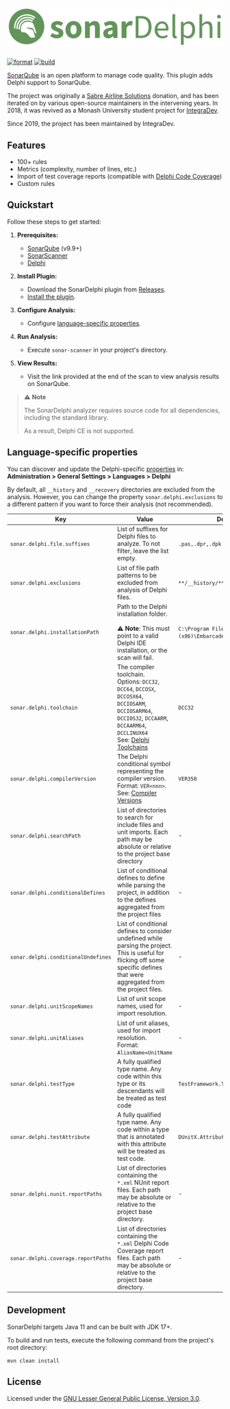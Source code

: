 # ![SonarDelphi](docs/images/sonar-delphi-title-gh.png)

[![format](https://github.com/integrated-application-development/sonar-delphi/actions/workflows/format.yml/badge.svg?branch=master&event=push)](https://github.com/integrated-application-development/sonar-delphi/actions/workflows/format.yml)
[![build](https://github.com/integrated-application-development/sonar-delphi/actions/workflows/build.yml/badge.svg?branch=master&event=push)](https://github.com/integrated-application-development/sonar-delphi/actions/workflows/build.yml)

[SonarQube](https://www.sonarqube.org) is an open platform to manage code quality. This plugin adds
Delphi support to
SonarQube.

The project was originally a [Sabre Airline Solutions](https://www.sabre.com) donation, and has been
iterated on by
various open-source maintainers in the intervening years. In 2018, it was revived as a Monash
University student
project for [IntegraDev](https://www.integradev.com.au).

Since 2019, the project has been maintained by IntegraDev.

Features
-------

* 100+ rules
* Metrics (complexity, number of lines, etc.)
* Import of test coverage reports (compatible
  with [Delphi Code Coverage](https://github.com/DelphiCodeCoverage/DelphiCodeCoverage))
* Custom rules

Quickstart
----------

Follow these steps to get started:

1. **Prerequisites:**
    - [SonarQube](https://docs.sonarqube.org/latest/setup/install-server/) (v9.9+)
    - [SonarScanner](https://docs.sonarsource.com/sonarqube/latest/analyzing-source-code/scanners/sonarscanner/)
    - [Delphi](https://www.embarcadero.com/products/delphi)

2. **Install Plugin:**
    - Download the SonarDelphi plugin
      from [Releases](https://github.com/integrated-application-development/sonar-delphi/releases).
    - [Install the plugin](https://docs.sonarqube.org/latest/setup/install-plugin/).

3. **Configure Analysis:**
    - Configure [language-specific properties](#language-specific-properties).

4. **Run Analysis:**
    - Execute `sonar-scanner` in your project's directory.

5. **View Results:**
    - Visit the link provided at the end of the scan to view analysis results on SonarQube.

>
> :warning: **Note**
>
> The SonarDelphi analyzer requires source code for all dependencies, including the standard
> library.
>
> As a result, Delphi CE is not supported.
>

## Language-specific properties

You can discover and update the
Delphi-specific [properties](https://docs.sonarsource.com/sonarqube/latest/analyzing-source-code/analysis-parameters/)
in: **Administration > General Settings > Languages > Delphi**

By default, all `__history` and `__recovery` directories are excluded from the analysis.
However, you can change the property `sonar.delphi.exclusions` to a different pattern if you want to
force their analysis (not recommended).

| Key                                 | Value                                                                                                                                                                                                                                                  | Default Value                                    |
|-------------------------------------|--------------------------------------------------------------------------------------------------------------------------------------------------------------------------------------------------------------------------------------------------------|--------------------------------------------------|
| `sonar.delphi.file.suffixes`        | List of suffixes for Delphi files to analyze. To not filter, leave the list empty.                                                                                                                                                                     | `.pas,.dpr,.dpk`                                 |
| `sonar.delphi.exclusions`           | List of file path patterns to be excluded from analysis of Delphi files.                                                                                                                                                                               | `**/__history/**,**/__recovery/**`               |
| `sonar.delphi.installationPath`     | Path to the Delphi installation folder.<br/><br/>:warning: **Note**: This must point to a valid Delphi IDE installation, or the scan will fail.                                                                                                        | `C:\Program Files (x86)\Embarcadero\Studio\22.0` |
| `sonar.delphi.toolchain`            | The compiler toolchain.<br/>Options: `DCC32`, `DCC64`, `DCCOSX`, `DCCOSX64`, `DCCIOSARM`, `DCCIOSARM64`, `DCCIOS32`, `DCCAARM`, `DCCAARM64`, `DCCLINUX64`<br/>See: [Delphi Toolchains](https://docwiki.embarcadero.com/RADStudio/en/Delphi_Toolchains) | `DCC32`                                          |
| `sonar.delphi.compilerVersion`      | The Delphi conditional symbol representing the compiler version.<br/>Format: `VER<nnn>`.<br/>See: [Compiler Versions](http://docwiki.embarcadero.com/RADStudio/en/Compiler_Versions)                                                                   | `VER350`                                         |
| `sonar.delphi.searchPath`           | List of directories to search for include files and unit imports. Each path may be absolute or relative to the project base directory                                                                                                                  | -                                                |
| `sonar.delphi.conditionalDefines`   | List of conditional defines to define while parsing the project, in addition to the defines aggregated from the project files                                                                                                                          | -                                                |
| `sonar.delphi.conditionalUndefines` | List of conditional defines to consider undefined while parsing the project. This is useful for flicking off some specific defines that were aggregated from the project files.                                                                        | -                                                |
| `sonar.delphi.unitScopeNames`       | List of unit scope names, used for import resolution.                                                                                                                                                                                                  | -                                                |
| `sonar.delphi.unitAliases`          | List of unit aliases, used for import resolution.<br/>Format: `AliasName=UnitName`                                                                                                                                                                     | -                                                |
| `sonar.delphi.testType`             | A fully qualified type name. Any code within this type or its descendants will be treated as test code                                                                                                                                                 | `TestFramework.TTestCase`                        |
| `sonar.delphi.testAttribute`        | A fully qualified type name. Any code within a type that is annotated with this attribute will be treated as test code.                                                                                                                                | `DUnitX.Attributes.TestFixtureAttribute`         |
| `sonar.delphi.nunit.reportPaths`    | List of directories containing the `*.xml` NUnit report files. Each path may be absolute or relative to the project base directory.                                                                                                                    | -                                                |
| `sonar.delphi.coverage.reportPaths` | List of directories containing the `*.xml` Delphi Code Coverage report files. Each path may be absolute or relative to the project base directory.                                                                                                     | -                                                |

Development
-----------

SonarDelphi targets Java 11 and can be built with JDK 17+.

To build and run tests, execute the following command from the project's root directory:

```
mvn clean install
```

License
-------

Licensed under
the [GNU Lesser General Public License, Version 3.0](http://www.gnu.org/licenses/lgpl.txt).
